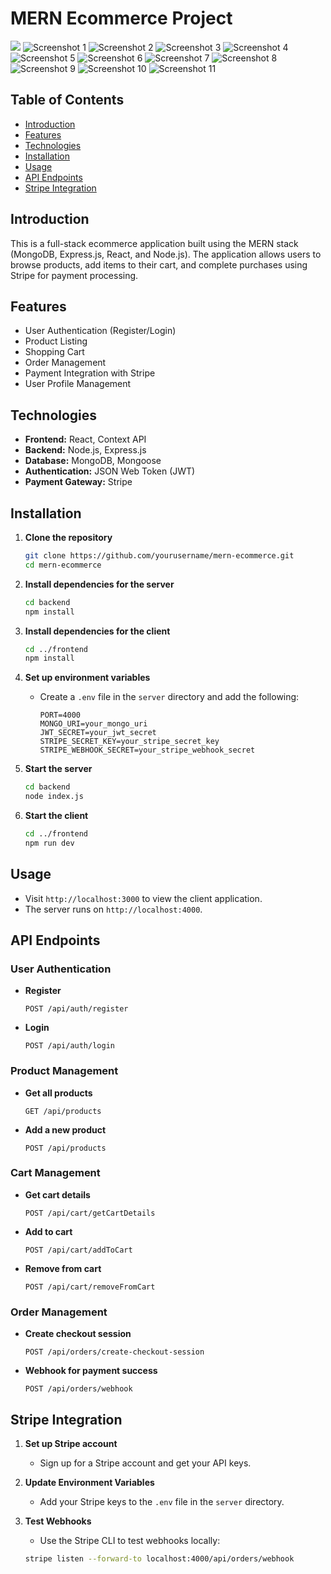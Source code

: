 # MERN Ecommerce Project



![](./screenshots/screenshot1.png)
![Screenshot 1](./screenshots/screenshot2.png)
![Screenshot 2](./screenshots/screenshot2.png)
![Screenshot 3](./screenshots/screenshot2.png)
![Screenshot 4](./screenshots/screenshot2.png)
![Screenshot 5](./screenshots/screenshot2.png)
![Screenshot 6](./screenshots/screenshot2.png)
![Screenshot 7](./screenshots/screenshot2.png)
![Screenshot 8](./screenshots/screenshot2.png)
![Screenshot 9](./screenshots/screenshot2.png)
![Screenshot 10](./screenshots/screenshot2.png)
![Screenshot 11](./screenshots/screenshot2.png)


## Table of Contents
- [Introduction](#introduction)
- [Features](#features)
- [Technologies](#technologies)
- [Installation](#installation)
- [Usage](#usage)
- [API Endpoints](#api-endpoints)
- [Stripe Integration](#stripe-integration)


## Introduction
This is a full-stack ecommerce application built using the MERN stack (MongoDB, Express.js, React, and Node.js). The application allows users to browse products, add items to their cart, and complete purchases using Stripe for payment processing.

## Features
- User Authentication (Register/Login)
- Product Listing
- Shopping Cart
- Order Management
- Payment Integration with Stripe
- User Profile Management

## Technologies
- **Frontend:** React, Context API
- **Backend:** Node.js, Express.js
- **Database:** MongoDB, Mongoose
- **Authentication:** JSON Web Token (JWT)
- **Payment Gateway:** Stripe

## Installation

1. **Clone the repository**
   ```sh
   git clone https://github.com/yourusername/mern-ecommerce.git
   cd mern-ecommerce

2. **Install dependencies for the server**
    ```sh
    cd backend
    npm install
    ```

3. **Install dependencies for the client**
    ```sh
    cd ../frontend
    npm install
    ```

4. **Set up environment variables**
    - Create a `.env` file in the `server` directory and add the following:
        ```env
        PORT=4000
        MONGO_URI=your_mongo_uri
        JWT_SECRET=your_jwt_secret
        STRIPE_SECRET_KEY=your_stripe_secret_key
        STRIPE_WEBHOOK_SECRET=your_stripe_webhook_secret
        ```

5. **Start the server**
    ```sh
    cd backend
    node index.js
    ```

6. **Start the client**
    ```sh
    cd ../frontend
    npm run dev
    ```

## Usage

- Visit `http://localhost:3000` to view the client application.
- The server runs on `http://localhost:4000`.

## API Endpoints

### User Authentication

- **Register**
    ```
    POST /api/auth/register
    ```

- **Login**
    ```
    POST /api/auth/login
    ```

### Product Management

- **Get all products**
    ```
    GET /api/products
    ```

- **Add a new product**
    ```
    POST /api/products
    ```

### Cart Management

- **Get cart details**
    ```
    POST /api/cart/getCartDetails
    ```

- **Add to cart**
    ```
    POST /api/cart/addToCart
    ```

- **Remove from cart**
    ```
    POST /api/cart/removeFromCart
    ```

### Order Management

- **Create checkout session**
    ```
    POST /api/orders/create-checkout-session
    ```

- **Webhook for payment success**
    ```
    POST /api/orders/webhook
    ```

## Stripe Integration

1. **Set up Stripe account**
    - Sign up for a Stripe account and get your API keys.

2. **Update Environment Variables**
    - Add your Stripe keys to the `.env` file in the `server` directory.

3. **Test Webhooks**
    - Use the Stripe CLI to test webhooks locally:
    ```sh
    stripe listen --forward-to localhost:4000/api/orders/webhook
    ```


